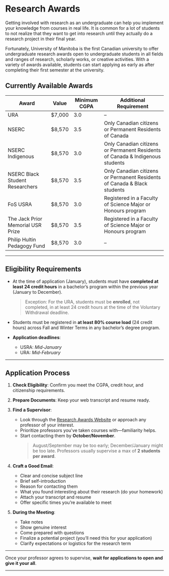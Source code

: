 # Research Awards

Getting involved with research as an undergraduate can help you implement your knowledge from courses in real life. It is common for a lot of students to not realize that they want to get into research until they actually do a research project in their final year.

Fortunately, University of Manitoba is the first Canadian university to offer undergraduate research awards open to undergraduate students in all fields and ranges of research, scholarly works, or creative activities. With a variety of awards available, students can start applying as early as after completing their first semester at the university.  

## Currently Available Awards

| Award                             | Value   | Minimum CGPA | Additional Requirement                                                                 |
|----------------------------------|---------|--------------|----------------------------------------------------------------------------------------|
| URA                               | $7,000  | 3.0          | –                                                                                      |
| NSERC                             | $8,570  | 3.5          | Only Canadian citizens or Permanent Residents of Canada                               |
| NSERC Indigenous                  | $8,570  | 3.0          | Only Canadian citizens or Permanent Residents of Canada & Indigenous students         |
| NSERC Black Student Researchers  | $8,570  | 3.5          | Only Canadian citizens or Permanent Residents of Canada & Black students              |
| FoS USRA                          | $8,570  | 3.0          | Registered in a Faculty of Science Major or Honours program                                                                                        |
| The Jack Prior Memorial USR Prize| $8,570  | 3.5          | Registered in a Faculty of Science Major or Honours program                           |
| Philip Hultin Pedagogy Fund      | $8,570  | 3.0          | –                                                                                      |

---

## Eligibility Requirements

- At the time of application (January), students must have **completed at least 24 credit hours** in a bachelor’s program within the previous year (January to December).  
  > Exception: For the URA, students must be **enrolled**, not completed, in at least 24 credit hours at the time of the Voluntary Withdrawal deadline.

- Students must be registered in **at least 80% course load** (24 credit hours) across Fall and Winter Terms in any bachelor’s degree program.

- **Application deadlines**:  
  - USRA: *Mid-January*  
  - URA: *Mid-February*

---

## Application Process

1. **Check Eligibility**: Confirm you meet the CGPA, credit hour, and citizenship requirements.
2. **Prepare Documents**: Keep your web transcript and resume ready.
3. **Find a Supervisor**:
   - Look through the [Research Awards Website](#) or approach any professor of your interest.
   - Prioritize professors you've taken courses with—familiarity helps.
   - Start contacting them by **October/November**.  
     > August/September may be too early; December/January might be too late. Professors usually supervise a max of **2 students per award**.

4. **Craft a Good Email**:
   - Clear and concise subject line
   - Brief self-introduction
   - Reason for contacting them
   - What you found interesting about their research (do your homework)
   - Attach your transcript and resume
   - Offer specific times you’re available to meet

5. **During the Meeting**:
   - Take notes
   - Show genuine interest
   - Come prepared with questions
   - Finalize a potential project (you’ll need this for your application)
   - Clarify expectations or logistics for the research term

---

Once your professor agrees to supervise, **wait for applications to open and give it your all**.

---
